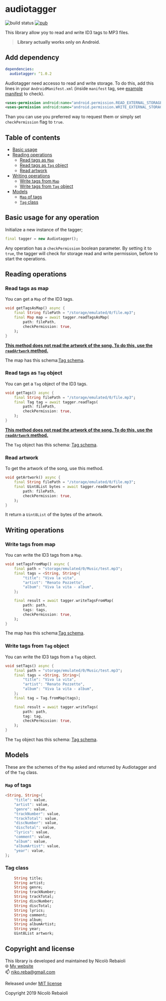 # audiotagger
![build status](https://img.shields.io/badge/build-passing-brightgreen?style=flat-square)
[![pub](https://img.shields.io/pub/v/audiotagger?style=flat-square)](https://pub.dev/packages/audiotagger)

This library allow yoy to read and write ID3 tags to MP3 files.

> **Library actually works only on Android.**

## Add dependency
```yaml
dependencies:
  audiotagger: ^1.0.2
```
Audiotagger need accesso to read and write storage. To do this, add this lines in your `AndroidManifest.xml` (inside `manifest` tag, see [example manifest](./example/android/app/src/main/AndroidManifest.xml#L4) to check).
```xml
<uses-permission android:name="android.permission.READ_EXTERNAL_STORAGE"/>
<uses-permission android:name="android.permission.WRITE_EXTERNAL_STORAGE"/>
```
Than you can use you preferred way to request them or simply set `checkPermission` flag to `true`.

## Table of contents
- [Basic usage](#basic-usage-for-any-operation)
- [Reading operations](#reading-operations)
    - [Read tags as `Map`](#read-tags-as-map)
    - [Read tags as `Tag` object](#read-tags-as-tag-object)
    - [Read artwork](#read-artwork)
- [Writing operations](#writing-operations)
    - [Write tags from `Map`](#write-tags-from-map)
    - [Write tags from `Tag` object](#write-tags-from-tag-object)
- [Models](#models)
    - [`Map` of tags](#map-of-tag)
    - [`Tag` class](#tag-class)


## Basic usage for any operation
Initialize a new instance of the tagger;
```dart
final tagger = new Audiotagger();
```

Any operation has a `checkPermission` boolean parameter. By setting it to `true`, 
the tagger will check for storage read and write permission, before to start the operations.

## Reading operations

### Read tags as map
You can get a `Map` of the ID3 tags.
```dart
void getTagsAsMap() async {
    final String filePath = "/storage/emulated/0/file.mp3";
    final Map map = await tagger.readTagsAsMap(
        path: filePath,
        checkPermission: true,
    );
}
```
[**This method does not read the artwork of the song. To do this, use the `readArtwork` method.**](#read-artwork)

The map has this schema:[Tag schema](#map-of-tags).

### Read tags as `Tag` object
You can get a `Tag` object of the ID3 tags.
```dart
void getTags() async {
    final String filePath = "/storage/emulated/0/file.mp3";
    final Tag tag = await tagger.readTags(
        path: filePath,
        checkPermission: true,
    );
}
```

[**This method does not read the artwork of the song. To do this, use the `readArtwork` method.**](#read-artwork)

The `Tag` object has this schema: [Tag schema](#tag-class).

### Read artwork
To get the artwork of the song, use this method.
```dart
void getArtwork() async {
    final String filePath = "/storage/emulated/0/file.mp3";
    final Uint8List bytes = await tagger.readArtwork(
        path: filePath,
        checkPermission: true,
    );
}
```

It return a `Uint8List` of the bytes of the artwork.

## Writing operations

### Write tags from map
You can write the ID3 tags from a `Map`.
```dart
void setTagsFromMap() async {
    final path = "storage/emulated/0/Music/test.mp3";
    final tags = <String, String>{
        "title": "Viva la vita",
        "artist": "Renato Pozzetto",
        "album": "Viva la vita - album",
    };

    final result = await tagger.writeTagsFromMap(
        path: path,
        tags: tags,
        checkPermission: true,
    );
}
```

The map has this schema:[Tag schema](#map-of-tags).

### Write tags from `Tag` object
You can write the ID3 tags from a `Tag` object.
```dart
void setTags() async {
    final path = "storage/emulated/0/Music/test.mp3";
    final tags = <String, String>{
        "title": "Viva la vita",
        "artist": "Renato Pozzetto",
        "album": "Viva la vita - album",
    };
    final tag = Tag.fromMap(tags);

    final result = await tagger.writeTags(
        path: path,
        tag: tag,
        checkPermission: true,
    );
}
```

The `Tag` object has this schema: [Tag schema](#tag-class).

## Models

These are the schemes of the `Map` asked and returned by Audiotagger and of the `Tag` class.

### `Map` of tags
```dart
<String, String>{
    "title": value,
    "artist": value,
    "genre": value,
    "trackNumber": value,
    "trackTotal": value,
    "discNumber": value,
    "discTotal": value,
    "lyrics": value,
    "comment": value,
    "album": value,
    "albumArtist": value,
    "year": value,
};
```

### Tag class
```dart
    String title;
    String artist;
    String genre;
    String trackNumber;
    String trackTotal;
    String discNumber;
    String discTotal;
    String lyrics;
    String comment;
    String album;
    String albumArtist;
    String year;
    Uint8List artwork;
```

## Copyright and license
This library is developed and maintained by Nicolò Rebaioli  
:globe_with_meridians: [My website](https://rebaioli.altervista.org)  
:mailbox: [niko.reba@gmail.com](mailto:niko.reba@gmail.com)

Released under [MIT license](LICENSE)

Copyright 2019 Nicolò Rebaioli